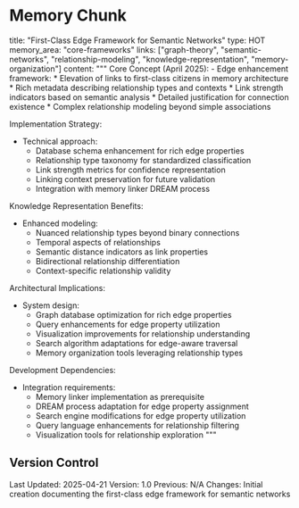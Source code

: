 # Memory Chunk

<chunk>
title: "First-Class Edge Framework for Semantic Networks"
type: HOT
memory_area: "core-frameworks"
links: ["graph-theory", "semantic-networks", "relationship-modeling", "knowledge-representation", "memory-organization"]
content: """
Core Concept (April 2025):
- Edge enhancement framework:
  * Elevation of links to first-class citizens in memory architecture
  * Rich metadata describing relationship types and contexts
  * Link strength indicators based on semantic analysis
  * Detailed justification for connection existence
  * Complex relationship modeling beyond simple associations

Implementation Strategy:
- Technical approach:
  * Database schema enhancement for rich edge properties
  * Relationship type taxonomy for standardized classification
  * Link strength metrics for confidence representation
  * Linking context preservation for future validation
  * Integration with memory linker DREAM process

Knowledge Representation Benefits:
- Enhanced modeling:
  * Nuanced relationship types beyond binary connections
  * Temporal aspects of relationships
  * Semantic distance indicators as link properties
  * Bidirectional relationship differentiation
  * Context-specific relationship validity

Architectural Implications:
- System design:
  * Graph database optimization for rich edge properties
  * Query enhancements for edge property utilization
  * Visualization improvements for relationship understanding
  * Search algorithm adaptations for edge-aware traversal
  * Memory organization tools leveraging relationship types

Development Dependencies:
- Integration requirements:
  * Memory linker implementation as prerequisite
  * DREAM process adaptation for edge property assignment
  * Search engine modifications for edge property utilization
  * Query language enhancements for relationship filtering
  * Visualization tools for relationship exploration
"""
</chunk>

## Version Control
Last Updated: 2025-04-21
Version: 1.0
Previous: N/A
Changes: Initial creation documenting the first-class edge framework for semantic networks